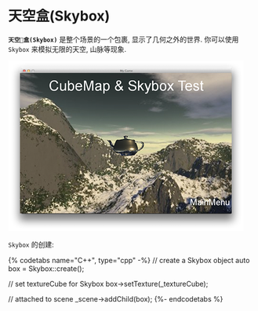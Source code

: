 # 天空盒(Skybox)

__`天空盒(Skybox)`__ 是整个场景的一个包裹, 显示了几何之外的世界. 你可以使用 `Skybox` 来模拟无限的天空, 山脉等现象.

![](3d-img/Skybox.png)

`Skybox` 的创建:

{% codetabs name="C++", type="cpp" -%}
// create a Skybox object
auto box = Skybox::create();

// set textureCube for Skybox
box->setTexture(_textureCube);

// attached to scene
_scene->addChild(box);
{%- endcodetabs %}
